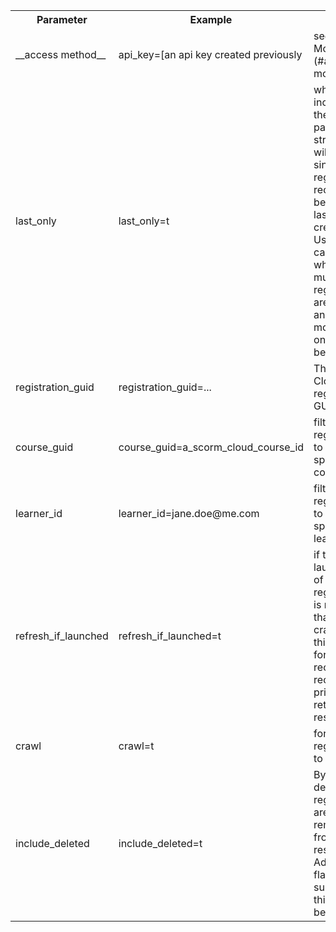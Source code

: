 <table>
  <tr>
    <th>Parameter</th>
    <th>Example</th>
    <th>Notes</th>
  </tr>
   <tr>
     <td>__access method__</td>
	 <td>api_key=[an api key created previously</td>
	 <td>see [Access Modes](#access-modes)</td>
  </tr>
  <tr>
    <td>last_only</td>
	<td>last_only=t</td>
	<td>when included in the parameter string, we will return a single registration
    record, that being the last one created.  Useful in cases where multiple registrations are found and only the most recent one
should be returned.</td>
  </tr>	
  <tr>
    <td>registration_guid</td>
    <td>registration_guid=...</td>
    <td>The SCORM Cloud registration GUID</td>
  </tr>
  <tr>
    <td>course_guid</td>
  	<td>course_guid=a_scorm_cloud_course_id</td>
	<td>filter registrations to the specified course id.</td>
  </tr>	
  <tr>
    <td>learner_id</td>
  	<td>learner_id=jane.doe@me.com</td>
	<td>filter registrations to the specified learner_id.</td>
  </tr>	
  <tr>
    <td>refresh_if_launched</td>
	<td>refresh_if_launched=t</td>
	<td>if the last launch date of this registration is newer than the last crawl date, this will force the record to recrawl prior to returning a result.</td>
  </tr>	
  <tr>
    <td>crawl</td>
  	<td>crawl=t</td>
	<td>forces the registration to recrawl</td>
  </tr>	
  <tr>
    <td>include_deleted</td>
  	<td>include_deleted=t</td>
	<td>By default, deleted registrations are removed from the results.  Adding this flag suppresses this behavior.</td>
  </tr>	
</table>

